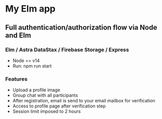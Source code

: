 # My Elm app

## Full authentication/authorization flow via Node and Elm

### Elm / Astra DataStax / Firebase Storage / Express

-   Node == v14
-   Run: npm run start

### Features

- Upload a profile image
- Group chat with all participants
- After registration, email is send to your email mailbox for verification
- Access to profile page after verification step
- Session limit imposed to 2 hours
